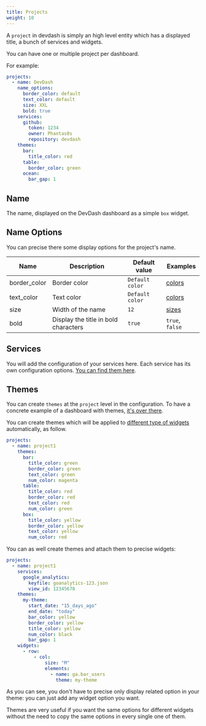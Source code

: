 ```yaml
---
title: Projects
weight: 10
---
```


A `project` in devdash is simply an high level entity which has a displayed title, a bunch of services and widgets.

You can have one or multiple project per dashboard.

For example:

```YAML
projects:
  - name: DevDash
    name_options:
      border_color: default
      text_color: default
      size: XXL
      bold: true
    services:
      github:
        token: 1234
        owner: Phantas0s
        repository: devdash
    themes:
      bar:
        title_color: red
      table:
        border_color: green
      ocean:
        bar_gap: 1
```
## Name

The name, displayed on the DevDash dashboard as a simple `box` widget.

## Name Options

You can precise there some display options for the project's name.

| Name             | Description                               | Default value               | Examples                                    |
| ---------------- | ----------------------------------------- | --------------------------- | ------------------------------------------- |
| border_color     | Border color                              | `Default color`             | [colors](/display/colors)                   |
| text_color       | Text color                                | `Default color`             | [colors](/display/colors)                   |
| size             | Width of the name                         | `12`                        | [sizes](/display/size)                      |
| bold             | Display the title in bold characters      | `true`                      | `true`, `false`                             |
## Services

You will add the configuration of your services here. Each service has its own configuration options. [You can find them here](/reference/services/).

## Themes

You can create `themes` at the `project` level in the configuration. To have a concrete example of a dashboard with themes, [it's over there](/getting-started/use-cases/devdash/).

You can create themes which will be applied to [different type of widgets](/display/widgets/) automatically, as follow.

```yaml
projects:
  - name: project1
    themes:
      bar:
        title_color: green
        border_color: green
        text_color: green
        num_color: magenta
      table:
        title_color: red
        border_color: red
        text_color: red
        num_color: green
      box:
        title_color: yellow
        border_color: yellow
        text_color: yellow
        num_color: red
```

You can as well create themes and attach them to precise widgets: 

```yaml
projects:
  - name: project1
    services:
      google_analytics:
        keyfile: goanalytics-123.json
        view_id: 12345678
    themes:
      my-theme:
        start_date: "15_days_ago"
        end_date: "today"
        bar_color: yellow
        border_color: yellow
        title_color: yellow
        num_color: black
        bar_gap: 1
    widgets:
      - row:
          - col:
              size: "M"
              elements:
                - name: ga.bar_users
                  theme: my-theme
```

As you can see, you don't have to precise only display related option in your theme: you can just add any widget option you want.

Themes are very useful if you want the same options for different widgets without the need to copy the same options in every single one of them. 

